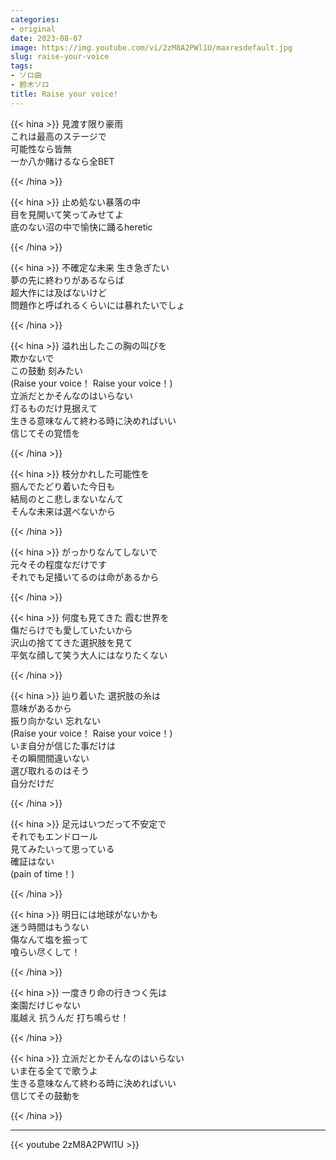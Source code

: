 ```yaml
---
categories:
- original
date: 2023-08-07
image: https://img.youtube.com/vi/2zM8A2PWl1U/maxresdefault.jpg
slug: raise-your-voice
tags:
- ソロ曲
- 鈴木ソロ
title: Raise your voice!
---
```



{{< hina >}}
見渡す限り豪雨  
これは最高のステージで  
可能性なら皆無  
一か八か賭けるなら全BET  

{{< /hina >}}

{{< hina >}}
止め処ない暴落の中  
目を見開いて笑ってみせてよ  
底のない沼の中で愉快に踊るheretic  

{{< /hina >}}

{{< hina >}}
不確定な未来 生き急ぎたい  
夢の先に終わりがあるならば  
超大作には及ばないけど  
問題作と呼ばれるくらいには暴れたいでしょ  

{{< /hina >}}

{{< hina >}}
溢れ出したこの胸の叫びを  
欺かないで  
この鼓動 刻みたい  
(Raise your voice！ Raise your voice！)  
立派だとかそんなのはいらない  
灯るものだけ見据えて  
生きる意味なんて終わる時に決めればいい  
信じてその覚悟を  

{{< /hina >}}

{{< hina >}}
枝分かれした可能性を  
掴んでたどり着いた今日も  
結局のとこ悲しまないなんて  
そんな未来は選べないから  

{{< /hina >}}

{{< hina >}}
がっかりなんてしないで  
元々その程度なだけです  
それでも足掻いてるのは命があるから  

{{< /hina >}}

{{< hina >}}
何度も見てきた 霞む世界を  
傷だらけでも愛していたいから  
沢山の捨ててきた選択肢を見て  
平気な顔して笑う大人にはなりたくない  

{{< /hina >}}

{{< hina >}}
辿り着いた 選択肢の糸は  
意味があるから  
振り向かない 忘れない  
(Raise your voice！ Raise your voice！)  
いま自分が信じた事だけは  
その瞬間間違いない  
選び取れるのはそう  
自分だけだ  

{{< /hina >}}

{{< hina >}}
足元はいつだって不安定で  
それでもエンドロール  
見てみたいって思っている  
確証はない  
(pain of time！)  

{{< /hina >}}

{{< hina >}}
明日には地球がないかも  
迷う時間はもうない  
傷なんて塩を振って  
喰らい尽くして！  

{{< /hina >}}

{{< hina >}}
一度きり命の行きつく先は  
楽園だけじゃない  
嵐越え 抗うんだ 打ち鳴らせ！  

{{< /hina >}}

{{< hina >}}
立派だとかそんなのはいらない  
いま在る全てで歌うよ  
生きる意味なんて終わる時に決めればいい  
信じてその鼓動を  

{{< /hina >}}

---

{{< youtube 2zM8A2PWl1U >}}